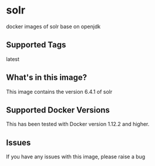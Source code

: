 
# solr
docker images of solr base on openjdk

## Supported Tags
latest


## What's in this image?
This image contains the version 6.4.1 of solr


## Supported Docker Versions
This has been tested with Docker version 1.12.2 and higher.

## Issues
If you have any issues with this image, please raise a bug
